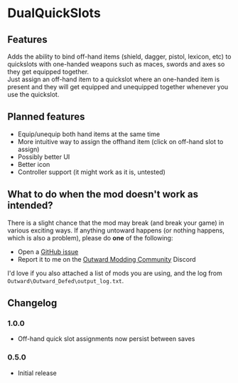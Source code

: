 # DualQuickSlots

## Features
Adds the ability to bind off-hand items (shield, dagger, pistol, lexicon, etc) to quickslots with one-handed weapons such as maces, swords and axes so they get equipped together.  
Just assign an off-hand item to a quickslot where an one-handed item is present and they will get equipped and unequipped together whenever you use the quickslot.  

## Planned features
- Equip/unequip both hand items at the same time
- More intuitive way to assign the offhand item (click on off-hand slot to assign)
- Possibly better UI
- Better icon
- Controller support (it might work as it is, untested)

## What to do when the mod doesn't work as intended?
There is a slight chance that the mod may break (and break your game) in various exciting ways.
If anything untoward happens (or nothing happens, which is also a problem), please do **one** of the following:
- Open a [GitHub issue](https://github.com/Faeryn/Outward_DualQuickSlots/issues/new)
- Report it to me on the [Outward Modding Community](https://discord.gg/zKyfGmy7TR) Discord

I'd love if you also attached a list of mods you are using, and the log from `Outward\Outward_Defed\output_log.txt`.

## Changelog
### 1.0.0
- Off-hand quick slot assignments now persist between saves

### 0.5.0
- Initial release